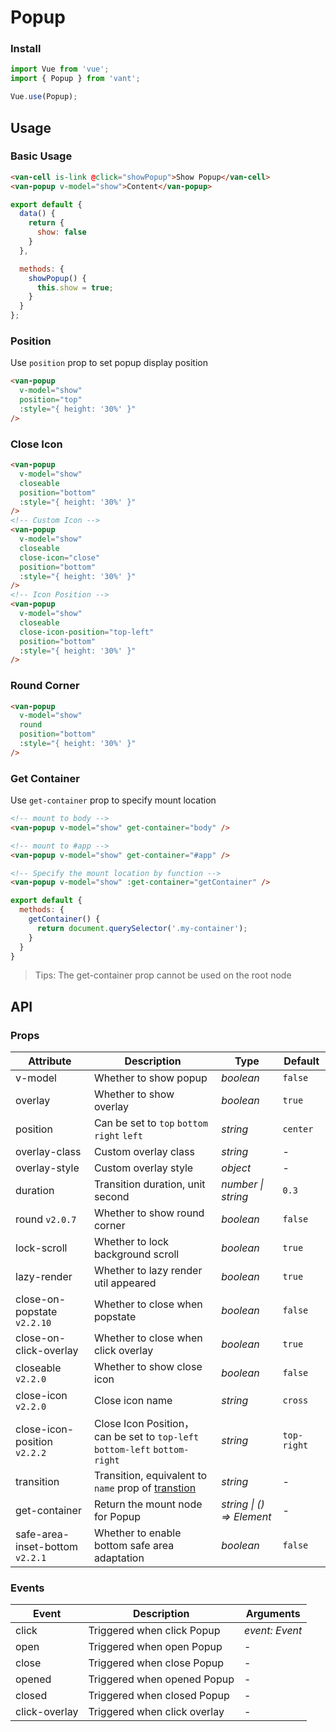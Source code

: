 # Popup

### Install

```js
import Vue from 'vue';
import { Popup } from 'vant';

Vue.use(Popup);
```

## Usage

### Basic Usage

```html
<van-cell is-link @click="showPopup">Show Popup</van-cell>
<van-popup v-model="show">Content</van-popup>
```

```js
export default {
  data() {
    return {
      show: false
    }
  },

  methods: {
    showPopup() {
      this.show = true;
    }
  }
};
```

### Position

Use `position` prop to set popup display position

```html
<van-popup
  v-model="show"
  position="top"
  :style="{ height: '30%' }"
/>
```

### Close Icon

```html
<van-popup
  v-model="show"
  closeable
  position="bottom"
  :style="{ height: '30%' }"
/>
<!-- Custom Icon -->
<van-popup
  v-model="show"
  closeable
  close-icon="close"
  position="bottom"
  :style="{ height: '30%' }"
/>
<!-- Icon Position -->
<van-popup
  v-model="show"
  closeable
  close-icon-position="top-left"
  position="bottom"
  :style="{ height: '30%' }"
/>
```

### Round Corner

```html
<van-popup
  v-model="show"
  round
  position="bottom"
  :style="{ height: '30%' }"
/>
```

### Get Container

Use `get-container` prop to specify mount location

```html
<!-- mount to body -->
<van-popup v-model="show" get-container="body" />

<!-- mount to #app -->
<van-popup v-model="show" get-container="#app" />

<!-- Specify the mount location by function -->
<van-popup v-model="show" :get-container="getContainer" />
```

```js
export default {
  methods: {
    getContainer() {
      return document.querySelector('.my-container');
    }
  }
}
```

> Tips: The get-container prop cannot be used on the root node

## API

### Props

| Attribute | Description | Type | Default |
|------|------|------|------|
| v-model | Whether to show popup | *boolean* | `false` |
| overlay | Whether to show overlay | *boolean* | `true` |
| position | Can be set to `top` `bottom` `right` `left` | *string* | `center` |
| overlay-class | Custom overlay class | *string* | - |
| overlay-style | Custom overlay style | *object* | - |
| duration | Transition duration, unit second | *number \| string* | `0.3` |
| round `v2.0.7` | Whether to show round corner | *boolean* | `false` |
| lock-scroll | Whether to lock background scroll | *boolean* | `true` |
| lazy-render | Whether to lazy render util appeared | *boolean* | `true` |
| close-on-popstate `v2.2.10` | Whether to close when popstate | *boolean* | `false` |
| close-on-click-overlay | Whether to close when click overlay | *boolean* | `true` |
| closeable `v2.2.0` | Whether to show close icon | *boolean* | `false` |
| close-icon `v2.2.0` | Close icon name | *string* | `cross` |
| close-icon-position `v2.2.2` | Close Icon Position，can be set to `top-left` `bottom-left` `bottom-right` | *string* | `top-right` |
| transition | Transition, equivalent to `name` prop of [transtion](https://vuejs.org/v2/api/#transition) | *string* | - |
| get-container | Return the mount node for Popup | *string \| () => Element* | - |
| safe-area-inset-bottom `v2.2.1` | Whether to enable bottom safe area adaptation | *boolean* | `false` |

### Events

| Event | Description | Arguments |
|------|------|------|
| click | Triggered when click Popup | *event: Event* |
| open | Triggered when open Popup | - |
| close | Triggered when close Popup | - |
| opened | Triggered when opened Popup | - |
| closed | Triggered when closed Popup | - |
| click-overlay | Triggered when click overlay | - |
